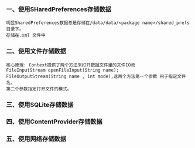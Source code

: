 ### 一、使用SHaredPreferences存储数据

    明显SharedPreferences数据总是存储在/data/data/<package name>/shared_prefs目录下。 
    存储在.xml 文件中
    
### 二、使用文件存储数据

    核心原理: Context提供了两个方法来打开数据文件里的文件IO流 
    FileInputStream openFileInput(String name); 
    FileOutputStream(String name , int mode),这两个方法第一个参数 用于指定文件名，
    第二个参数指定打开文件的模式。
    
### 三、使用SQLite存储数据

### 四、使用ContentProvider存储数据

### 五、使用网络存储数据